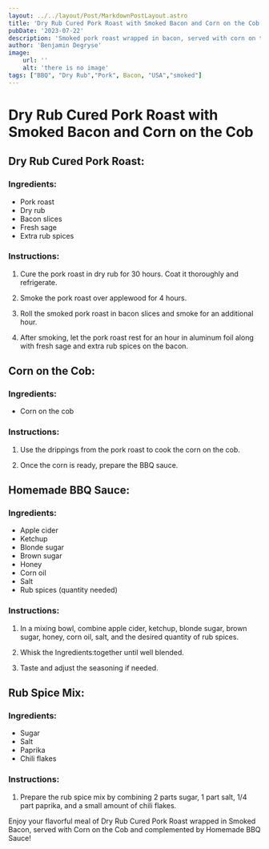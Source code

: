 ```yaml
---
layout: ../../layout/Post/MarkdownPostLayout.astro
title: 'Dry Rub Cured Pork Roast with Smoked Bacon and Corn on the Cob'
pubDate: '2023-07-22'
description: 'Smoked pork roast wrapped in bacon, served with corn on the co'
author: 'Benjamin Degryse'
image:
    url: ''
    alt: 'there is no image'
tags: ["BBQ", "Dry Rub","Pork", Bacon, "USA","smoked"]
---
```


# Dry Rub Cured Pork Roast with Smoked Bacon and Corn on the Cob

## Dry Rub Cured Pork Roast:

### Ingredients:
- Pork roast
- Dry rub
- Bacon slices
- Fresh sage
- Extra rub spices

### Instructions:
1. Cure the pork roast in dry rub for 30 hours. Coat it thoroughly and refrigerate.

2. Smoke the pork roast over applewood for 4 hours.

3. Roll the smoked pork roast in bacon slices and smoke for an additional hour.

4. After smoking, let the pork roast rest for an hour in aluminum foil along with fresh sage and extra rub spices on the bacon.

## Corn on the Cob:

### Ingredients:
- Corn on the cob

### Instructions:
1. Use the drippings from the pork roast to cook the corn on the cob.

2. Once the corn is ready, prepare the BBQ sauce.

## Homemade BBQ Sauce:

### Ingredients:
- Apple cider
- Ketchup
- Blonde sugar
- Brown sugar
- Honey
- Corn oil
- Salt
- Rub spices (quantity needed)

### Instructions:
1. In a mixing bowl, combine apple cider, ketchup, blonde sugar, brown sugar, honey, corn oil, salt, and the desired quantity of rub spices.

2. Whisk the Ingredients:together until well blended.

3. Taste and adjust the seasoning if needed.

## Rub Spice Mix:

### Ingredients:
- Sugar
- Salt
- Paprika
- Chili flakes

### Instructions:
1. Prepare the rub spice mix by combining 2 parts sugar, 1 part salt, 1/4 part paprika, and a small amount of chili flakes.

Enjoy your flavorful meal of Dry Rub Cured Pork Roast wrapped in Smoked Bacon, served with Corn on the Cob and complemented by Homemade BBQ Sauce!
